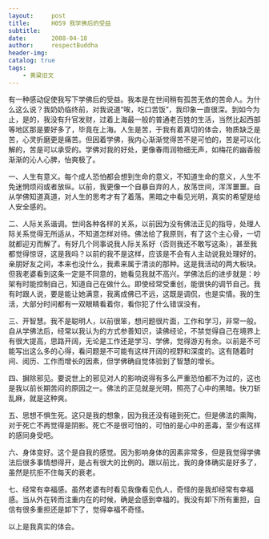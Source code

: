 ```yaml
---
layout:     post
title:      H059 我学佛后的受益
subtitle:   
date:       2008-04-18
author:     respectBuddha
header-img: 
catalog: true
tags:
    - 黄粱旧文
---
```


有一种感动促使我写下学佛后的受益。我本是在世间稍有孤苦无依的苦命人。为什么这么说？我奶奶临终前，对我说道“唉，吃口苦饭”，我印象一直很深。到如今为止，是的，我没有升官发财，过着上海最一般的普通老百姓的生活，当然比起西部等地区那是要好多了，毕竟在上海。人生是苦，于我有着真切的体会，物质缺乏是苦，心灵折磨更是痛苦。但因着学佛，我内心渐渐觉得苦不是可怕的，苦是可以化解的，苦是可以承受的。学佛对我的好处，更像春雨润物细无声，如梅花的幽香般渐渐的沁人心脾，怡爽极了。

一、人生有意义。每个成人恐怕都会想到生命的意义，不知道生命的意义，人生不免迷惘烦闷或者放纵。以前，我更像一个自暴自弃的人，放荡世间，浑浑噩噩。自从学佛知道真道，对人生的思考才有了着落。黑暗之中看见光明，真实的希望是给人安全感的。

二、人际关系谐调。世间各种各样的关系，以前因为没有佛法正见的指导，处理人际关系觉得无所适从，不知道怎样对待。佛法给了我原则，有了这个主心骨，一切就都迎刃而解了。有好几个同事说我人际关系好（否则我还不敢写这条），甚至我都觉得惊讶，这是我吗？以前的我不是这样，应该是不会有人主动说我处理好的。亲朋好友之间，本来也没什么，我素来属于清淡的那种。这是我活动的两大板块。但我老婆看到这条一定是不同意的，她看见我就不高兴。学佛法后的进步就是：吵架有时能控制自己，知道自己在做什么。即使经常受重创，能很快的调节自己。我有时跟人说，要是能让她满意，我离成佛已不远，这既是调侃，也是实情。我的生活，大部分时间都有一双眼睛看着你，看你犯了什么错误没有。

三、开智慧。我不是聪明人，以前很笨，想问题很片面，工作和学习，非常一般。自从学佛法后，经常以我认为的方式参善知识，读佛经论，不禁觉得自己在境界上有很大提高，思路开阔，无论是工作还是学习、学佛，觉得游刃有余。以前是不可能写出这么多的心得，看问题是不可能有这样开阔的视野和深度的。这有随着时间、阅历、工作而增长的因素，但学佛确自觉体验到了智慧的增长。

四、摒除邪见。要说世上的邪见对人的影响说得有多么严重恐怕都不为过的，这也是我以前长期苦闷的原因之一。佛法的正见就是光明，照亮了心中的黑暗。快刀斩乱麻，就是这种爽。

五、思想不惧生死。这只是我的想象，因为我还没有碰到死亡。但是佛法的熏陶，对于死亡不再觉得是阴影。死亡不是很可怕的，可怕的是心中的恶毒，至少有这样的感同身受吧。

六、身体变好。这个是自我的感觉。因为影响身体的因素非常多，但是我觉得学佛法后很多事情想得开，是占有很大的比例的。跟以前比，我的身体确实是好多了，虽然是抗拒不住每天的衰老。

七、经常有幸福感。虽然老婆有时看见我像看见仇人，奇怪的是我却经常有幸福感。当从外在转而注重内在的时候，确是会感到幸福的。我没有卸下所有重担，自信有很多重担还是卸下了，觉得幸福不奇怪。

以上是我真实的体会。